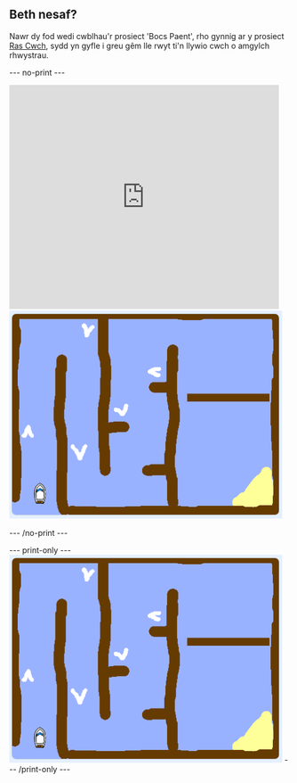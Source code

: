 ## Beth nesaf?

Nawr dy fod wedi cwblhau'r prosiect 'Bocs Paent', rho gynnig ar y prosiect [Ras Cwch](https://projects.raspberrypi.org/cy-GB/projects/boat-race?utm_source=pathway&utm_medium=whatnext&utm_campaign=projects), sydd yn gyfle i greu gêm lle rwyt ti'n llywio cwch o amgylch rhwystrau.

--- no-print ---

<div class="scratch-preview">
  <iframe allowtransparency="true" width="485" height="402" src="https://scratch.mit.edu/projects/embed/276662533/?autostart=false" frameborder="0" scrolling="no"></iframe>
  <img src="images/boat_race_demo.png">
</div>

--- /no-print ---

--- print-only --- ![boat race demo](images/boat_race_demo.png) --- /print-only ---